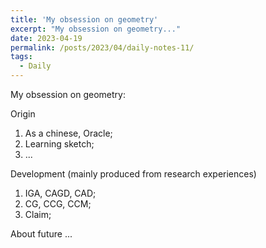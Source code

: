 ```yaml
---
title: 'My obsession on geometry'
excerpt: "My obsession on geometry..."
date: 2023-04-19
permalink: /posts/2023/04/daily-notes-11/
tags:
  - Daily
---
```


My obsession on geometry:

Origin
1. As a chinese, Oracle;
2. Learning sketch;
3. ...

Development (mainly produced from research experiences)
1. IGA, CAGD, CAD;
2. CG, CCG, CCM;
3. Claim;

About future
...